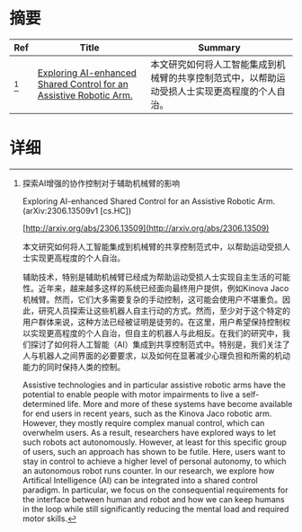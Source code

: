 # 摘要

| Ref | Title | Summary |
| --- | --- | --- |
| [^1] | [Exploring AI-enhanced Shared Control for an Assistive Robotic Arm.](http://arxiv.org/abs/2306.13509) | 本文研究如何将人工智能集成到机械臂的共享控制范式中，以帮助运动受损人士实现更高程度的个人自治。 |

# 详细

[^1]: 探索AI增强的协作控制对于辅助机械臂的影响

    Exploring AI-enhanced Shared Control for an Assistive Robotic Arm. (arXiv:2306.13509v1 [cs.HC])

    [http://arxiv.org/abs/2306.13509](http://arxiv.org/abs/2306.13509)

    本文研究如何将人工智能集成到机械臂的共享控制范式中，以帮助运动受损人士实现更高程度的个人自治。

    

    辅助技术，特别是辅助机械臂已经成为帮助运动受损人士实现自主生活的可能性。近年来，越来越多这样的系统已经面向最终用户提供，例如Kinova Jaco机械臂。然而，它们大多需要复杂的手动控制，这可能会使用户不堪重负。因此，研究人员探索让这些机器人自主行动的方式。然而，至少对于这个特定的用户群体来说，这种方法已经被证明是徒劳的。在这里，用户希望保持控制权以实现更高程度的个人自治，但自主的机器人与此相反。在我们的研究中，我们探讨了如何将人工智能（AI）集成到共享控制范式中。特别是，我们关注了人与机器人之间界面的必要要求，以及如何在显著减少心理负担和所需的机动能力的同时保持人类的控制。

    Assistive technologies and in particular assistive robotic arms have the potential to enable people with motor impairments to live a self-determined life. More and more of these systems have become available for end users in recent years, such as the Kinova Jaco robotic arm. However, they mostly require complex manual control, which can overwhelm users. As a result, researchers have explored ways to let such robots act autonomously. However, at least for this specific group of users, such an approach has shown to be futile. Here, users want to stay in control to achieve a higher level of personal autonomy, to which an autonomous robot runs counter. In our research, we explore how Artifical Intelligence (AI) can be integrated into a shared control paradigm. In particular, we focus on the consequential requirements for the interface between human and robot and how we can keep humans in the loop while still significantly reducing the mental load and required motor skills.
    

